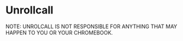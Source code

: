 # Unrollcall

NOTE: UNROLCALL IS NOT RESPONSIBLE FOR ANYTHING THAT MAY HAPPEN TO YOU OR YOUR CHROMEBOOK.
